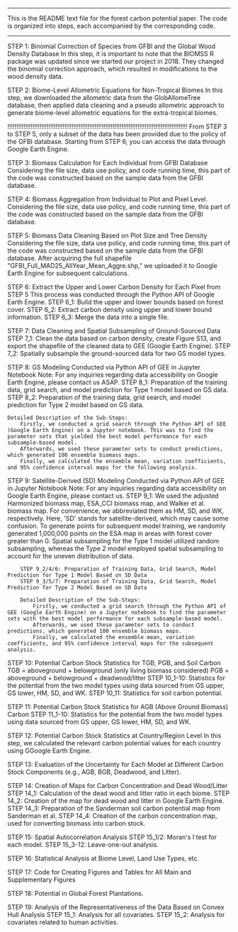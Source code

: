 ****************************************************************************************************
This is the README text file for the forest carbon potential paper.
The code is organized into steps, each accompanied by the corresponding code.
****************************************************************************************************


STEP 1: Binomial Correction of Species from GFBI and the Global Wood Density Database
	In this step, it is important to note that the BIOMSS R package was updated since we started our project in 2018. They changed the binomial correction approach, which resulted in modifications to the wood density data.

STEP 2: Biome-Level Allometric Equations for Non-Tropical Biomes
	In this step, we downloaded the allometric data from the GlobAllomeTree database, then applied data cleaning and a pseudo allometric approach to generate biome-level allometric equations for the extra-tropical biomes.

!!!!!!!!!!!!!!!!!!!!!!!!!!!!!!!!!!!!!!!!!!!!!!!!!!!!!!!!!!!!!!!!!!!!!!!!!!!!!!!!!!!!!!!!!!!!!!!!!!!!!
From STEP 3 to STEP 5, only a subset of the data has been provided due to the policy of the GFBI database.
Starting from STEP 6, you can access the data through Google Earth Engine.

STEP 3: Biomass Calculation for Each Individual from GFBI Database
    Considering the file size, data use policy, and code running time, this part of the code was constructed based on the sample data from the GFBI database.

STEP 4: Biomass Aggregation from Individual to Plot and Pixel Level.
    Considering the file size, data use policy, and code running time, this part of the code was constructed based on the sample data from the GFBI database.

STEP 5: Biomass Data Cleaning Based on Plot Size and Tree Density
    Considering the file size, data use policy, and code running time, this part of the code was constructed based on the sample data from the GFBI database.
    After acquiring the full shapefile "GFBI_Full_MAD25_AllYear_Mean_Aggre.shp," we uploaded it to Google Earth Engine for subsequent calculations.

STEP 6: Extract the Upper and Lower Carbon Density for Each Pixel from STEP 5
    This process was conducted through the Python API of Google Earth Engine.
    STEP 6_1: Build the upper and lower bounds based on forest cover.
    STEP 6_2: Extract carbon density using upper and lower bound information.
    STEP 6_3: Merge the data into a single file.

STEP 7: Data Cleaning and Spatial Subsampling of Ground-Sourced Data
    STEP 7_1: Clean the data based on carbon density, create Figure S13, and export the shapefile of the cleaned data to GEE (Google Earth Engine).
    STEP 7_2: Spatially subsample the ground-sourced data for two GS model types.

STEP 8: GS Modeling Conducted via Python API of GEE in Jupyter Notebook
    Note: For any inquiries regarding data accessibility on Google Earth Engine, please contact us ASAP.
        STEP 8_1: Preparation of the training data, grid search, and model prediction for Type 1 model based on GS data.
        STEP 8_2: Preparation of the training data, grid search, and model prediction for Type 2 model based on GS data.

    Detailed Description of the Sub-Steps:
        Firstly, we conducted a grid search through the Python API of GEE (Google Earth Engine) on a Jupyter notebook. This was to find the parameter sets that yielded the best model performance for each subsample-based model.
        Afterwards, we used these parameter sets to conduct predictions, which generated 100 ensemble biomass maps.
        Finally, we calculated the ensemble mean, variation coefficients, and 95% confidence interval maps for the following analysis.

STEP 9: Satellite-Derived (SD) Modeling Conducted via Python API of GEE in Jupyter Notebook
    Note: For any inquiries regarding data accessibility on Google Earth Engine, please contact us.
        STEP 9_1: We used the adjusted Harmonized biomass map, ESA_CCI biomass map, and Walker et al. biomass map. For convenience, we abbreviated them as HM, SD, and WK, respectively. Here, 'SD' stands for satellite-derived, which may cause some confusion. To generate points for subsequent model training, we randomly generated 1,000,000 points on the ESA map in areas with forest cover greater than 0. Spatial subsampling for the Type 1 model utilized random subsampling, whereas the Type 2 model employed spatial subsampling to account for the uneven distribution of data.

        STEP 9_2/4/6: Preparation of Training Data, Grid Search, Model Prediction for Type 1 Model Based on SD Data
        STEP 9_3/5/7: Preparation of Training Data, Grid Search, Model Prediction for Type 2 Model Based on SD Data

        Detailed Description of the Sub-Steps:
            Firstly, we conducted a grid search through the Python API of GEE (Google Earth Engine) on a Jupyter notebook to find the parameter sets with the best model performance for each subsample-based model.
            Afterwards, we used these parameter sets to conduct predictions, which generated 100 ensemble biomass maps.
            Finally, we calculated the ensemble mean, variation coefficients, and 95% confidence interval maps for the subsequent analysis.

STEP 10: Potential Carbon Stock Statistics for TGB, PGB, and Soil Carbon
    TGB = aboveground + belowground (only living biomass considered)
    PGB = aboveground + belowground + deadwood/litter
    STEP 10_1-10: Statistics for the potential from the two model types using data sourced from GS upper, GS lower, HM, SD, and WK.
    STEP 10_11: Statistics for soil carbon potential.

STEP 11: Potential Carbon Stock Statistics for AGB (Above Ground Biomass) Carbon
    STEP 11_1-10: Statistics for the potential from the two model types using data sourced from GS upper, GS lower, HM, SD, and WK.

STEP 12: Potential Carbon Stock Statistics at Country/Region Level
    In this step, we calculated the relevant carbon potential values for each country using GGoogle Earth Engine.

STEP 13: Evaluation of the Uncertainty for Each Model at Different Carbon Stock Components (e.g., AGB, BGB, Deadwood, and Litter).

STEP 14: Creation of Maps for Carbon Concentration and Dead Wood/Litter
    STEP 14_1: Calculation of the dead wood and litter ratio in each biome.
    STEP 14_2: Creation of the map for dead wood and litter in Google Earth Engine.
    STEP 14_3: Preparation of the Sanderman soil carbon potential map from Sanderman et al.
    STEP 14_4: Creation of the carbon concentration map, used for converting biomass into carbon stock.

STEP 15: Spatial Autocorrelation Analysis
    STEP 15_1/2: Moran's I test for each model.
    STEP 15_3-12: Leave-one-out analysis.

STEP 16: Statistical Analysis at Biome Level, Land Use Types, etc.

STEP 17: Code for Creating Figures and Tables for All Main and Supplementary Figures

STEP 18: Potential in Global Forest Plantations.

STEP 19: Analysis of the Representativeness of the Data Based on Convex Hull Analysis
    STEP 15_1: Analysis for all covariates.
    STEP 15_2: Analysis for covariates related to human activities.
